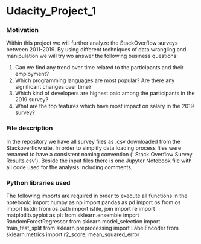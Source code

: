 # Udacity_Project_1

### Motivation
Within this project we will further analyze the StackOverflow surveys between 2011-2019. By using different techniques of data wrangling and manipulation we will try wo answer the following business questions:

1. Can we find any trend over time related to the participants and their employment?
2. Which programming languages are most popular? Are there any significant changes over time?
3. Which kind of developers are highest paid among the participants in the 2019 survey?
4. What are the top features which have most impact on salary in the 2019 survey?

### File description
In the repository we have all survey files as .csv downloaded from the Stackoverflow site. In order to simplify data loading process files were renamed to have a consistent naming convention ('<year> Stack Overflow Survey Results.csv'). Beside the input files there is one Jupyter Notebook file with all code used for the analysis including comments.
  
### Python libraries used
The following imports are required in order to execute all functions in the notebook:
  import numpy as np
  import pandas as pd
  import os
  from os import listdir
  from os.path import isfile, join
  import re
  import matplotlib.pyplot as plt
  from sklearn.ensemble import RandomForestRegressor
  from sklearn.model_selection import train_test_split
  from sklearn.preprocessing import LabelEncoder
  from sklearn.metrics import r2_score, mean_squared_error
